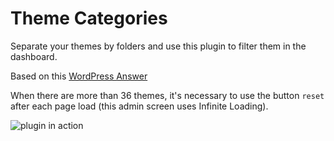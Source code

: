 Theme Categories
================

Separate your themes by folders and use this plugin to filter them in the dashboard.

Based on this [WordPress Answer](http://wordpress.stackexchange.com/a/96689/12615)

When there are more than 36 themes, it's necessary to use the button `reset` after each page load (this admin screen uses Infinite Loading).

![plugin in action](https://raw.github.com/brasofilo/ThemeCategories/master/snapshot.png)